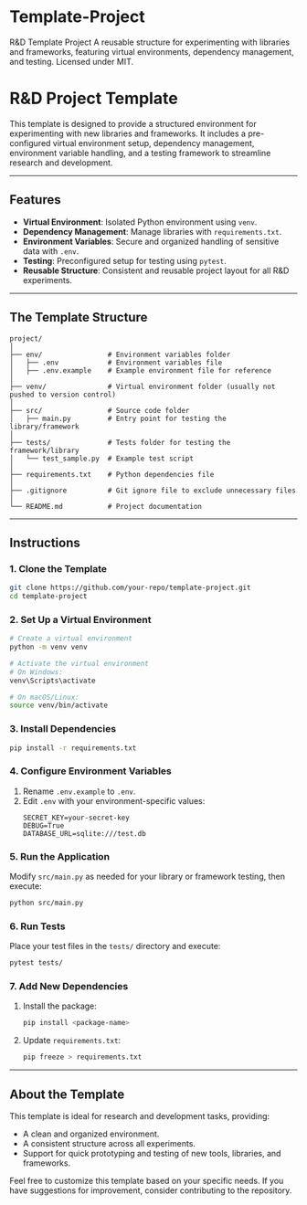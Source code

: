 # Template-Project
R&amp;D Template Project A reusable structure for experimenting with libraries and frameworks, featuring virtual environments, dependency management, and testing. Licensed under MIT.

# R&D Project Template

This template is designed to provide a structured environment for experimenting with new libraries and frameworks. It includes a pre-configured virtual environment setup, dependency management, environment variable handling, and a testing framework to streamline research and development.

---

## Features  

- **Virtual Environment**: Isolated Python environment using `venv`.
- **Dependency Management**: Manage libraries with `requirements.txt`.
- **Environment Variables**: Secure and organized handling of sensitive data with `.env`.
- **Testing**: Preconfigured setup for testing using `pytest`.
- **Reusable Structure**: Consistent and reusable project layout for all R&D experiments.

---

## The Template Structure

```
project/
│
├── env/                # Environment variables folder
│   ├── .env            # Environment variables file
│   ├── .env.example    # Example environment file for reference
│
├── venv/               # Virtual environment folder (usually not pushed to version control)
│
├── src/                # Source code folder
│   ├── main.py         # Entry point for testing the library/framework
│
├── tests/              # Tests folder for testing the framework/library
│   └── test_sample.py  # Example test script
│
├── requirements.txt    # Python dependencies file
│
├── .gitignore          # Git ignore file to exclude unnecessary files
│
└── README.md           # Project documentation
```

---

## Instructions

### 1. Clone the Template
```bash
git clone https://github.com/your-repo/template-project.git
cd template-project
```

### 2. Set Up a Virtual Environment
```bash
# Create a virtual environment
python -m venv venv

# Activate the virtual environment
# On Windows:
venv\Scripts\activate

# On macOS/Linux:
source venv/bin/activate
```

### 3. Install Dependencies
```bash
pip install -r requirements.txt
```

### 4. Configure Environment Variables
1. Rename `.env.example` to `.env`.
2. Edit `.env` with your environment-specific values:
   ```env
   SECRET_KEY=your-secret-key
   DEBUG=True
   DATABASE_URL=sqlite:///test.db
   ```

### 5. Run the Application
Modify `src/main.py` as needed for your library or framework testing, then execute:
```bash
python src/main.py
```

### 6. Run Tests
Place your test files in the `tests/` directory and execute:
```bash
pytest tests/
```

### 7. Add New Dependencies
1. Install the package:
   ```bash
   pip install <package-name>
   ```
2. Update `requirements.txt`:
   ```bash
   pip freeze > requirements.txt
   ```

---

## About the Template

This template is ideal for research and development tasks, providing:
- A clean and organized environment.
- A consistent structure across all experiments.
- Support for quick prototyping and testing of new tools, libraries, and frameworks.

Feel free to customize this template based on your specific needs. If you have suggestions for improvement, consider contributing to the repository.
